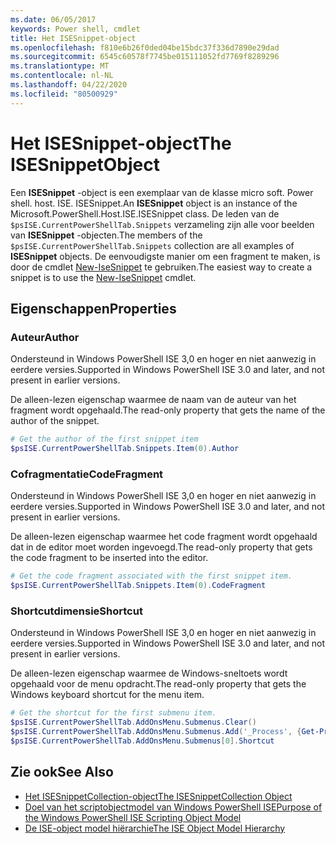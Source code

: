 ```yaml
---
ms.date: 06/05/2017
keywords: Power shell, cmdlet
title: Het ISESnippet-object
ms.openlocfilehash: f810e6b26f0ded04be15bdc37f336d7890e29dad
ms.sourcegitcommit: 6545c60578f7745be015111052fd7769f8289296
ms.translationtype: MT
ms.contentlocale: nl-NL
ms.lasthandoff: 04/22/2020
ms.locfileid: "80500929"
---
```

# <a name="the-isesnippetobject"></a><span data-ttu-id="c93fe-103">Het ISESnippet-object</span><span class="sxs-lookup"><span data-stu-id="c93fe-103">The ISESnippetObject</span></span>

<span data-ttu-id="c93fe-104">Een **ISESnippet** -object is een exemplaar van de klasse micro soft. Power shell. host. ISE. ISESnippet.</span><span class="sxs-lookup"><span data-stu-id="c93fe-104">An **ISESnippet** object is an instance of the Microsoft.PowerShell.Host.ISE.ISESnippet class.</span></span> <span data-ttu-id="c93fe-105">De leden van de `$psISE.CurrentPowerShellTab.Snippets` verzameling zijn alle voor beelden van **ISESnippet** -objecten.</span><span class="sxs-lookup"><span data-stu-id="c93fe-105">The members of the `$psISE.CurrentPowerShellTab.Snippets` collection are all examples of **ISESnippet** objects.</span></span> <span data-ttu-id="c93fe-106">De eenvoudigste manier om een fragment te maken, is door de cmdlet [New-IseSnippet](/powershell/module/ISE/New-IseSnippet) te gebruiken.</span><span class="sxs-lookup"><span data-stu-id="c93fe-106">The easiest way to create a snippet is to use the [New-IseSnippet](/powershell/module/ISE/New-IseSnippet) cmdlet.</span></span>

## <a name="properties"></a><span data-ttu-id="c93fe-107">Eigenschappen</span><span class="sxs-lookup"><span data-stu-id="c93fe-107">Properties</span></span>

### <a name="author"></a><span data-ttu-id="c93fe-108">Auteur</span><span class="sxs-lookup"><span data-stu-id="c93fe-108">Author</span></span>

<span data-ttu-id="c93fe-109">Ondersteund in Windows PowerShell ISE 3,0 en hoger en niet aanwezig in eerdere versies.</span><span class="sxs-lookup"><span data-stu-id="c93fe-109">Supported in Windows PowerShell ISE 3.0 and later, and not present in earlier versions.</span></span>

<span data-ttu-id="c93fe-110">De alleen-lezen eigenschap waarmee de naam van de auteur van het fragment wordt opgehaald.</span><span class="sxs-lookup"><span data-stu-id="c93fe-110">The read-only property that gets the name of the author of the snippet.</span></span>

```powershell
# Get the author of the first snippet item
$psISE.CurrentPowerShellTab.Snippets.Item(0).Author
```

### <a name="codefragment"></a><span data-ttu-id="c93fe-111">Cofragmentatie</span><span class="sxs-lookup"><span data-stu-id="c93fe-111">CodeFragment</span></span>

<span data-ttu-id="c93fe-112">Ondersteund in Windows PowerShell ISE 3,0 en hoger en niet aanwezig in eerdere versies.</span><span class="sxs-lookup"><span data-stu-id="c93fe-112">Supported in Windows PowerShell ISE 3.0 and later, and not present in earlier versions.</span></span>

<span data-ttu-id="c93fe-113">De alleen-lezen eigenschap waarmee het code fragment wordt opgehaald dat in de editor moet worden ingevoegd.</span><span class="sxs-lookup"><span data-stu-id="c93fe-113">The read-only property that gets the code fragment to be inserted into the editor.</span></span>

```powershell
# Get the code fragment associated with the first snippet item.
$psISE.CurrentPowerShellTab.Snippets.Item(0).CodeFragment
```

### <a name="shortcut"></a><span data-ttu-id="c93fe-114">Shortcutdimensie</span><span class="sxs-lookup"><span data-stu-id="c93fe-114">Shortcut</span></span>

<span data-ttu-id="c93fe-115">Ondersteund in Windows PowerShell ISE 3,0 en hoger en niet aanwezig in eerdere versies.</span><span class="sxs-lookup"><span data-stu-id="c93fe-115">Supported in Windows PowerShell ISE 3.0 and later, and not present in earlier versions.</span></span>

<span data-ttu-id="c93fe-116">De alleen-lezen eigenschap waarmee de Windows-sneltoets wordt opgehaald voor de menu opdracht.</span><span class="sxs-lookup"><span data-stu-id="c93fe-116">The read-only property that gets the Windows keyboard shortcut for the menu item.</span></span>

```powershell
# Get the shortcut for the first submenu item.
$psISE.CurrentPowerShellTab.AddOnsMenu.Submenus.Clear()
$psISE.CurrentPowerShellTab.AddOnsMenu.Submenus.Add('_Process', {Get-Process}, 'Alt+P')
$psISE.CurrentPowerShellTab.AddOnsMenu.Submenus[0].Shortcut
```

## <a name="see-also"></a><span data-ttu-id="c93fe-117">Zie ook</span><span class="sxs-lookup"><span data-stu-id="c93fe-117">See Also</span></span>

- [<span data-ttu-id="c93fe-118">Het ISESnippetCollection-object</span><span class="sxs-lookup"><span data-stu-id="c93fe-118">The ISESnippetCollection Object</span></span>](The-ISESnippetCollection-Object.md)
- [<span data-ttu-id="c93fe-119">Doel van het scriptobjectmodel van Windows PowerShell ISE</span><span class="sxs-lookup"><span data-stu-id="c93fe-119">Purpose of the Windows PowerShell ISE Scripting Object Model</span></span>](purpose-of-the-windows-powershell-ise-scripting-object-model.md)
- [<span data-ttu-id="c93fe-120">De ISE-object model hiërarchie</span><span class="sxs-lookup"><span data-stu-id="c93fe-120">The ISE Object Model Hierarchy</span></span>](The-ISE-Object-Model-Hierarchy.md)
